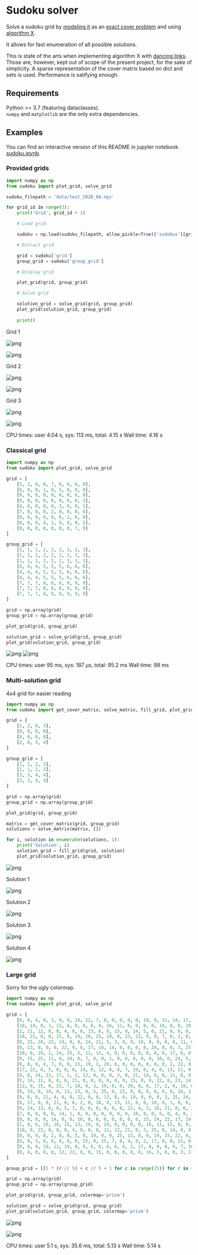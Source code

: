 # Sudoku solver

Solve a sudoku grid by [modeling it](https://en.wikipedia.org/wiki/Exact_cover#Sudoku) as an [exact cover problem](https://en.wikipedia.org/wiki/Exact_cover) and using [algorithm X](https://en.wikipedia.org/wiki/Knuth%27s_Algorithm_X).

It allows for fast enumeration of all possible solutions.

This is state of the arts when implementing algorithm X with [dancing links](https://en.wikipedia.org/wiki/Dancing_Links). Those are, however, kept out of scope of the present project, for the sake of simplicity. A sparse representation of the cover matrix based on dict and sets is used. Performance is satifying enough.

## Requirements

Python >= 3.7 (featuring dataclasses).  
`numpy` and `matplotlib` are the only extra dependencies.

## Examples

You can find an interactive version of this README in jupyter notebook [sudoku.ipynb](sudoku.ipynb).

### Provided grids

```python
import numpy as np
from sudoku import plot_grid, solve_grid

sudoku_filepath = 'data/test_2020_04.npz'

for grid_id in range(3):
    print('Grid', grid_id + 1)

    # Load grid

    sudoku = np.load(sudoku_filepath, allow_pickle=True)['sudokus'][grid_id]

    # Extract grid

    grid = sudoku['grid']
    group_grid = sudoku['group_grid']

    # Display grid

    plot_grid(grid, group_grid)

    # Solve grid

    solution_grid = solve_grid(grid, group_grid)
    plot_grid(solution_grid, group_grid)
    
    print()
```

Grid 1
    
![png](images/sudoku_7_1.png)
    
![png](images/sudoku_7_2.png)
    
Grid 2
    
![png](images/sudoku_7_4.png)
    
![png](images/sudoku_7_5.png)

Grid 3
    
![png](images/sudoku_7_7.png)
    
![png](images/sudoku_7_8.png)
    
CPU times: user 4.04 s, sys: 113 ms, total: 4.15 s
Wall time: 4.16 s


### Classical grid

```python
import numpy as np
from sudoku import plot_grid, solve_grid

grid = [
    [5, 3, 0, 0, 7, 0, 0, 0, 0],
    [6, 0, 0, 1, 9, 5, 0, 0, 0],
    [0, 9, 8, 0, 0, 0, 0, 6, 0],
    [8, 0, 0, 0, 6, 0, 0, 0, 3],
    [4, 0, 0, 8, 0, 3, 0, 0, 1],
    [7, 0, 0, 0, 2, 0, 0, 0, 6],
    [0, 6, 0, 0, 0, 0, 2, 8, 0],
    [0, 0, 0, 4, 1, 9, 0, 0, 5],
    [0, 0, 0, 0, 8, 0, 0, 7, 9]
]

group_grid = [
    [1, 1, 1, 2, 2, 2, 3, 3, 3],
    [1, 1, 1, 2, 2, 2, 3, 3, 3],
    [1, 1, 1, 2, 2, 2, 3, 3, 3],
    [4, 4, 4, 5, 5, 5, 6, 6, 6],
    [4, 4, 4, 5, 5, 5, 6, 6, 6],
    [4, 4, 4, 5, 5, 5, 6, 6, 6],
    [7, 7, 7, 8, 8, 8, 9, 9, 9],
    [7, 7, 7, 8, 8, 8, 9, 9, 9],
    [7, 7, 7, 8, 8, 8, 9, 9, 9]
]

grid = np.array(grid)
group_grid = np.array(group_grid)

plot_grid(grid, group_grid)

solution_grid = solve_grid(grid, group_grid)
plot_grid(solution_grid, group_grid)
```

![png](images/sudoku_11_0.png)
![png](images/sudoku_13_0.png)

CPU times: user 95 ms, sys: 187 µs, total: 95.2 ms
Wall time: 98 ms


### Multi-solution grid

4x4 grid for easier reading

```python
import numpy as np
from sudoku import get_cover_matrix, solve_matrix, fill_grid, plot_grid

grid = [
    [1, 2, 0, 3],
    [0, 0, 0, 0],
    [0, 0, 0, 0],
    [2, 0, 3, 4]
]

group_grid = [
    [1, 1, 2, 2],
    [1, 1, 2, 2],
    [3, 3, 4, 4],
    [3, 3, 4, 4]
]

grid = np.array(grid)
group_grid = np.array(group_grid)

plot_grid(grid, group_grid)

matrix = get_cover_matrix(grid, group_grid)
solutions = solve_matrix(matrix, [])

for i, solution in enumerate(solutions, 1):
    print('Solution', i)
    solution_grid = fill_grid(grid, solution)
    plot_grid(solution_grid, group_grid)
```
    
![png](images/sudoku_17_0.png)

Solution 1
    
![png](images/sudoku_18_1.png)
    
Solution 2
   
![png](images/sudoku_18_3.png)
    
Solution 3

![png](images/sudoku_18_5.png)

Solution 4

![png](images/sudoku_18_7.png)


### Large grid

Sorry for the ugly colormap.

```python
import numpy as np
from sudoku import plot_grid, solve_grid

grid = [
    [0, 0, 4, 0, 3, 9, 0, 18, 22, 7, 0, 0, 0, 0, 0, 19, 0, 12, 14, 17, 0, 0, 0, 11, 0],
    [10, 14, 0, 1, 13, 8, 0, 0, 0, 0, 16, 11, 0, 0, 0, 0, 18, 0, 0, 20, 22, 25, 0, 0, 0],
    [2, 11, 12, 0, 0, 4, 0, 0, 13, 6, 0, 15, 0, 14, 5, 0, 21, 0, 0, 0, 0, 0, 18, 9, 0],
    [18, 21, 0, 0, 15, 0, 19, 10, 25, 20, 0, 23, 22, 0, 0, 7, 0, 2, 0, 0, 5, 0, 0, 0, 0],
    [0, 25, 20, 22, 19, 0, 0, 24, 21, 5, 3, 0, 9, 18, 8, 0, 0, 0, 11, 0, 0, 0, 7, 0, 15],
    [0, 13, 0, 0, 0, 22, 9, 0, 17, 16, 14, 0, 0, 0, 0, 20, 0, 8, 3, 25, 10, 15, 4, 0, 2],
    [20, 0, 10, 2, 24, 25, 5, 11, 15, 4, 0, 0, 0, 0, 0, 0, 0, 17, 0, 0, 13, 0, 0, 0, 0],
    [0, 15, 25, 11, 0, 20, 0, 7, 0, 0, 1, 0, 0, 0, 0, 0, 10, 0, 24, 5, 0, 0, 0, 0, 17],
    [0, 0, 8, 4, 7, 0, 0, 21, 19, 1, 20, 6, 0, 0, 0, 0, 0, 0, 2, 22, 0, 0, 12, 24, 0],
    [17, 22, 0, 5, 0, 0, 0, 14, 0, 12, 0, 0, 7, 19, 0, 4, 0, 13, 21, 0, 18, 0, 0, 3, 0],
    [9, 0, 24, 23, 17, 1, 2, 12, 0, 0, 0, 3, 0, 21, 14, 0, 0, 11, 0, 0, 4, 7, 0, 0, 0],
    [5, 16, 11, 0, 0, 6, 21, 0, 0, 0, 0, 0, 0, 25, 0, 8, 22, 0, 23, 14, 0, 1, 0, 17, 0],
    [12, 0, 15, 0, 22, 7, 18, 0, 3, 19, 0, 0, 20, 0, 0, 17, 2, 0, 10, 6, 14, 0, 8, 0, 13],
    [0, 19, 0, 14, 0, 13, 23, 0, 5, 25, 0, 22, 0, 0, 0, 0, 0, 0, 16, 1, 0, 0, 6, 10, 20],
    [0, 0, 0, 21, 4, 0, 0, 22, 0, 0, 13, 8, 0, 10, 0, 0, 0, 3, 15, 24, 19, 9, 2, 0, 25],
    [0, 17, 0, 0, 21, 0, 6, 2, 0, 18, 0, 13, 11, 0, 0, 10, 0, 1, 0, 0, 0, 19, 0, 25, 4],
    [0, 24, 13, 0, 0, 5, 7, 0, 0, 0, 0, 0, 0, 22, 4, 3, 16, 21, 0, 0, 2, 17, 14, 0, 0],
    [7, 0, 0, 0, 0, 14, 1, 0, 8, 0, 0, 0, 0, 0, 18, 0, 0, 5, 0, 4, 0, 3, 11, 16, 0],
    [0, 0, 0, 0, 14, 0, 0, 16, 0, 0, 0, 0, 0, 0, 0, 15, 24, 22, 17, 19, 20, 18, 1, 0, 9],
    [1, 0, 6, 20, 18, 15, 13, 19, 0, 24, 0, 0, 0, 0, 16, 11, 12, 0, 9, 2, 0, 0, 0, 23, 0],
    [16, 0, 22, 0, 0, 0, 4, 0, 0, 0, 11, 12, 21, 0, 3, 25, 8, 14, 0, 0, 23, 13, 24, 15, 0],
    [0, 0, 0, 0, 2, 0, 0, 5, 0, 10, 0, 0, 25, 13, 0, 9, 19, 15, 22, 0, 8, 0, 0, 12, 18],
    [0, 9, 3, 0, 0, 0, 0, 0, 23, 0, 15, 7, 0, 4, 0, 2, 17, 0, 0, 21, 0, 0, 22, 6, 19],
    [0, 0, 0, 10, 11, 19, 0, 0, 6, 0, 0, 0, 0, 2, 17, 0, 0, 0, 0, 7, 16, 5, 0, 20, 21],
    [0, 4, 0, 0, 0, 12, 22, 8, 0, 15, 0, 0, 0, 0, 0, 16, 5, 6, 0, 3, 17, 0, 25, 0, 0]
]

group_grid = [[5 * (r // 5) + c // 5 + 1 for c in range(25)] for r in range(25)]

grid = np.array(grid)
group_grid = np.array(group_grid)

plot_grid(grid, group_grid, colormap='prism')

solution_grid = solve_grid(grid, group_grid)
plot_grid(solution_grid, group_grid, colormap='prism')
```

![png](images/sudoku_22_0.png)
    
![png](images/sudoku_24_0.png)
    
CPU times: user 5.1 s, sys: 35.6 ms, total: 5.13 s
Wall time: 5.14 s
